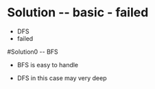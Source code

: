 # Solution -- basic - failed

* DFS 
* failed


#Solution0 -- BFS 

* BFS is easy to handle

* DFS in this case may very deep
